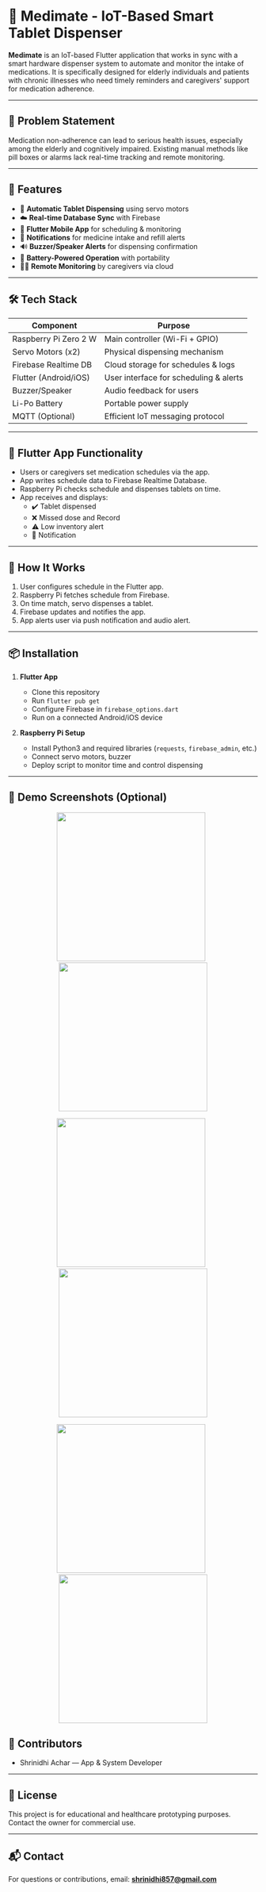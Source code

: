 # 💊 Medimate - IoT-Based Smart Tablet Dispenser

**Medimate** is an IoT-based Flutter application that works in sync with a smart hardware dispenser system to automate and monitor the intake of medications. It is specifically designed for elderly individuals and patients with chronic illnesses who need timely reminders and caregivers' support for medication adherence.

---

## 🧠 Problem Statement

Medication non-adherence can lead to serious health issues, especially among the elderly and cognitively impaired. Existing manual methods like pill boxes or alarms lack real-time tracking and remote monitoring.

---

## 🚀 Features

- 🔄 **Automatic Tablet Dispensing** using servo motors
- ☁️ **Real-time Database Sync** with Firebase
- 📱 **Flutter Mobile App** for scheduling & monitoring
- 🔔 **Notifications** for medicine intake and refill alerts
- 🔊 **Buzzer/Speaker Alerts** for dispensing confirmation
- 🔋 **Battery-Powered Operation** with portability
- 👨‍⚕️ **Remote Monitoring** by caregivers via cloud

---

## 🛠️ Tech Stack

| Component            | Purpose                                    |
|----------------------|--------------------------------------------|
| Raspberry Pi Zero 2 W | Main controller (Wi-Fi + GPIO)             |
| Servo Motors (x2)     | Physical dispensing mechanism              |
| Firebase Realtime DB  | Cloud storage for schedules & logs         |
| Flutter (Android/iOS) | User interface for scheduling & alerts     |
| Buzzer/Speaker        | Audio feedback for users                   |
| Li-Po Battery         | Portable power supply                      |
| MQTT (Optional)       | Efficient IoT messaging protocol           |

---

## 📱 Flutter App Functionality

- Users or caregivers set medication schedules via the app.
- App writes schedule data to Firebase Realtime Database.
- Raspberry Pi checks schedule and dispenses tablets on time.
- App receives and displays:
    - ✔️ Tablet dispensed
    - ❌ Missed dose and Record
    - ⚠️ Low inventory alert
    - 🔔 Notification

---

## 🔗 How It Works

1. User configures schedule in the Flutter app.
2. Raspberry Pi fetches schedule from Firebase.
3. On time match, servo dispenses a tablet.
4. Firebase updates and notifies the app.
5. App alerts user via push notification and audio alert.

---

## 📦 Installation

1. **Flutter App**
    - Clone this repository
    - Run `flutter pub get`
    - Configure Firebase in `firebase_options.dart`
    - Run on a connected Android/iOS device

2. **Raspberry Pi Setup**
    - Install Python3 and required libraries (`requests`, `firebase_admin`, etc.)
    - Connect servo motors, buzzer
    - Deploy script to monitor time and control dispensing

---

## 📸 Demo Screenshots (Optional)

<p align="center">
  <img src="img.png" width="300"/> &nbsp;
  <img src="img_1.png" width="300"/>
</p>

<p align="center">
  <img src="img_2.png" width="300"/> &nbsp;
  <img src="img_3.png" width="300"/>
</p>

<p align="center">
  <img src="img_4.png" width="300"/> &nbsp;
  <img src="img_5.png" width="300"/>
</p>


## 🤝 Contributors

- Shrinidhi Achar — App & System Developer

---

## 📃 License

This project is for educational and healthcare prototyping purposes. Contact the owner for commercial use.

---

## 📬 Contact

For questions or contributions, email: **shrinidhi857@gmail.com**
